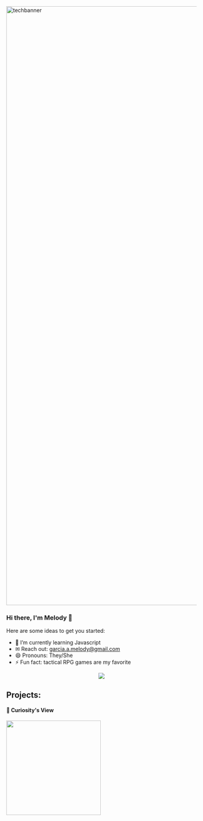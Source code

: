 <img width="1584" alt="techbanner" src="https://user-images.githubusercontent.com/102616304/167268913-1b1db13b-0059-49e9-bcdc-72c06752739a.png">

### Hi there, I'm Melody 👋

Here are some ideas to get you started:

- 🌱 I’m currently learning Javascript
- ✉ Reach out: garcia.a.melody@gmail.com
- 😄 Pronouns: They/She
- ⚡ Fun fact: tactical RPG games are my favorite

<div align="center">
  <img src="https://github-readme-streak-stats.herokuapp.com/?user=garciamelody&hide_border=true&theme=tokyonight_duo">
</div>

## Projects:

#### 🔭 Curiosity's View
<a href ="https://curiosityview.netlify.app/" target="_blank"><img src= "https://user-images.githubusercontent.com/102616304/167310518-3b19187c-328b-4adf-914f-344a77942c5f.gif" width="250px"></a>
